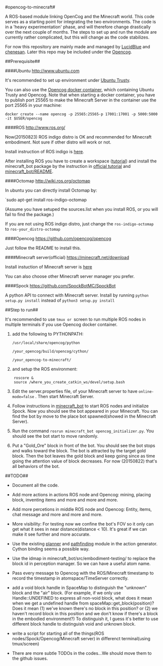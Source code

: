 #opencog-to-minecraft#

A ROS-based module linking OpenCog and the Minecraft world. This code serves as a starting point for integrating the two environments. The code is in a 'heavy experimentation' phase, and will therefore change drastically over the next couple of months. The steps to set up and run the module are currently rather complicated, but this will change as the code stabilizes.

For now this repository are mainly made and managed by [LucidBlue](https://github.com/LucidBlue) and [chenesan](https://github.com/chenesan). Later this repo may be included under the [Opencog](https://github.com/opencog).

##Prerequisite##

####Ubuntu http://www.ubuntu.com

It's recommended to set up environment under [Ubuntu Trusty](http://releases.ubuntu.com/14.04/).

You can also use the [Opencog docker container](http://wiki.opencog.org/w/Building_OpenCog#Docker_.2864_bit_systems_only.29), which containing Ubuntu Trusty and Opencog. Note that when starting a docker container, you have to publish port 25565 to make the Minecraft Server in the container use the port 25565 in your machine:

`docker create --name opencog -p 25565:25565-p 17001:17001 -p 5000:5000 -it $USER/opencog`

####ROS http://www.ros.org/

Now(20150823) ROS indigo distro is OK and recommended for Minecraft embodiment. Not sure if other distro will work or not.

Install instruction of ROS indigo is [here](http://wiki.ros.org/indigo/Installation/Ubuntu).

After installing ROS you have to create a workspace ([tutorial](http://wiki.ros.org/catkin/Tutorials/create_a_workspace)) and install the minecraft_bot package by the instruction in [official tutorial](http://wiki.ros.org/catkin/Tutorials/CreatingPackage) and [minecraft_bot/README](https://github.com/OC2MC/opencog-to-minecraft/tree/master/minecraft_bot).

####Octomap http://wiki.ros.org/octomap

In ubuntu you can directly install Octomap by:

`sudo apt-get install ros-indigo-octomap

(Assume you have setuped the sources.list when you install ROS, or you will fail to find the package.)

If you are not using ROS indigo distro, just change the `ros-indigo-octomap` to `ros-your_distro-octomap`

####Opencog https://github.com/opencog/opencog

Just follow the README to install this.

####Minecraft server(official) https://minecraft.net/download

Install instuction of Minecraft server is [here](http://minecraft.gamepedia.com/Tutorials/Setting_up_a_server)

You can also choose other Minecraft server manager you prefer.

####Spock https://github.com/SpockBotMC/SpockBot

A python API to connect with Minecraft server. Install by running
`python setup.py install` instead of `python3 setup.py install `

##Step to run##

It's recommended to use `tmux or `screen to run multiple ROS nodes in multiple
terminals if you use Opencog docker container.

1. add the following to PYTHONPATH:

    `/usr/local/share/opencog/python`

    `/your_opencog/build/opencog/cython/`

    `/your_opencog-to-minecraft/`

2. and setup the ROS environment:
```
    roscore &
    source /where_you_create_catkin_ws/devel/setup.bash
```

3. Edit the server.properties file, of your Minecraft server to have
   `online-mode=false` . Then start Minecraft Server.

4. Follow instructions in  [minecraft_bot](minecraft_bot/README.md) to start
   ROS nodes and initialize Spock. Now you should see the bot appeared in your
   Minecraft. You can find the bot by move to the place bot spawned(showed in
   the Minecraft Server).

5. Run the command `rosrun minecraft_bot opencog_initializer.py`. You should
   see the bot start to move randomly.

6. Put a "Gold_Ore" block in front of the bot. You should see the bot stops and
   walks toward the block. The bot is attracted by the target gold block. Then
   the bot leaves the gold block and keep going since as time going the
   attention value of block decreases. For now (20150822) that's all behaviors
   of the bot.

##TODO##

* Document all the code.

* Add more actions in actions ROS node and Opencog: mining, placing block, inventing items and more and more and more.

* Add more percetions in middle ROS node and Opencog: Entity, items, chat message and more and more and more.

* More visibility: For testing now we confine the bot's FOV so it only can get what it sees in near distance(distance < 10). It's great if we can make it see further and more accurate.

* Use the existing [planner](https://github.com/opencog/opencog/blob/master/opencog/embodiment/Control/OperationalAvatarController/OCPlanner.h) and [pathfinding](https://github.com/opencog/opencog/blob/master/opencog/spatial/3DSpaceMap/Pathfinder3D.cc) module in the action generator. Cython binding seems a possible way.

* Use the idmap in minecraft_bot/src/embodiment-testing/ to replace the block id in perception manager. So we can have a useful atom name.

* Pass every message to Opencog with the ROS/Minecraft timestamp to record the timestamp in atomspace/TimeServer correctly.

* add a void block handle in SpaceMap to distinguish the "unknown" block and the "air" block. (For example, if we only use Handle::UNDEFINED to express all non-void block, what does it mean when we get a undefined handle from spaceMap::get_block(position)? Does it mean (1) we've known there's no block in this position? or (2) we haven't record block in this position and we don't know if there's a block in the embodied environment?) To distinguish it, I guess it's better to use different block handle to distinguish void and unknown block.

* write a script for starting all of the things(ROS nodes/Spock/Opencog/Minecraft server) in differenct terminal(using tmux/screen)

* There are more subtle TODOs in the codes...We should move them to the github issues.
